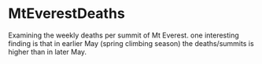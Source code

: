 # MtEverestDeaths

Examining the weekly deaths per summit of Mt Everest. one interesting finding is that in earlier May (spring climbing season) the deaths/summits is higher than in later May.
